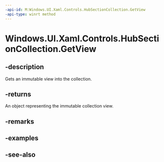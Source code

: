 ```yaml
---
-api-id: M:Windows.UI.Xaml.Controls.HubSectionCollection.GetView
-api-type: winrt method
---
```


<!-- Method syntax
public Windows.Foundation.Collections.IVectorView<Windows.UI.Xaml.Controls.HubSection> GetView()
-->

# Windows.UI.Xaml.Controls.HubSectionCollection.GetView

## -description
Gets an immutable view into the collection.



## -returns
An object representing the immutable collection view.

## -remarks

## -examples

## -see-also
